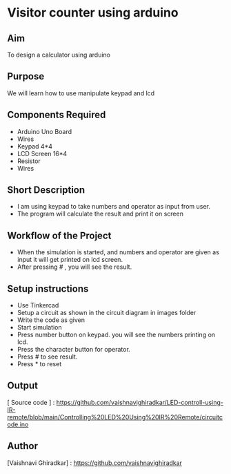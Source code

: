 # Visitor counter using arduino

## Aim

To design a calculator using arduino

## Purpose

We will learn how to use manipulate keypad and lcd 


## Components Required
- Arduino Uno Board
- Wires 
- Keypad 4*4
- LCD Screen 16*4
- Resistor
- Wires

## Short Description 

- I am using keypad to take numbers and operator as input from user.
- The program will calculate the result and print it on screen


## Workflow of the Project

- When the simulation is started, and numbers and operator are given as input it will get printed on lcd screen.
- After pressing # , you will see the result.


## Setup instructions

- Use Tinkercad
- Setup a circuit as shown in the circuit diagram in images folder
- Write the code as given
- Start simulation
- Press number button on keypad. you will see the numbers printing on lcd.
- Press the character button for operator.
- Press # to see result.
- Press * to reset

## Output

[circuit diagram]:    https://github.com/vaishnavighiradkar/LED-controll-using-IR-remote/blob/main/Controlling%20LED%20Using%20IR%20Remote/Images/Circuit%20Diagram.png


[Simulation Video]: https://github.com/vaishnavighiradkar/LED-controll-using-IR-remote/blob/main/Controlling%20LED%20Using%20IR%20Remote/Images/Simulation%20Video.mp4

[ Source code ] : https://github.com/vaishnavighiradkar/LED-controll-using-IR-remote/blob/main/Controlling%20LED%20Using%20IR%20Remote/circuitcode.ino


## Author

[Vaishnavi Ghiradkar] : https://github.com/vaishnavighiradkar



